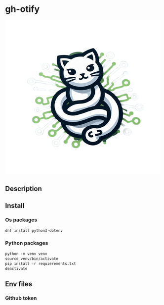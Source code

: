 # gh-otify

<p align="center">
  <img src="https://github.com/CultureLinux/gh-otify/blob/develop/images/gh-otify.png" alt="gh-otify"/>
</p>

## Description

## Install 
### Os packages
    dnf install python3-dotenv
### Python packages
    python -m venv venv
    source venv/bin/activate
    pip install -r requierements.txt
    deactivate

## Env files
### Github token